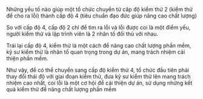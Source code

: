 Những yếu tố nào giúp một tổ chức chuyển từ câp độ kiểm thử 2 (kiểm thử để cho ra lỗi) thành cấp độ 4 (tiêu chuẩn đạo đức giúp nâng cao chất lượng)

So với cấp độ 4, cấp độ 2 chỉ để tìm ra lỗi và lỗi được coi là một điểm yếu, người kiểm thử và lập trình viên là 2 nhân tố đối thủ với nhau.

Trái lại cấp độ 4, kiểm thử là một cách để nâng cao chất lượng phần mềm, kỹ sư kiểm thử là nhân tố quan trọng trong dự án, mang trách nhiệm cải thiện phần mềm.

Như vậy, để có thể chuyển sang cấp độ kiểm thử 4, tổ chức đầu tiên phải thay đổi thái độ với giai đoạn kiểm thử, đưa kỹ sư kiểm thử lên mang trách nhiệm cao nhất, coi lỗi là một cơ hội để cải thiện dự án, sử dụng những kết quả kiểm thử để nâng chất lượng phần mềm
